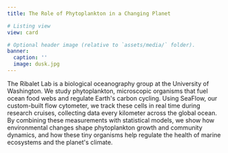 ```yaml
---
title: The Role of Phytoplankton in a Changing Planet

# Listing view
view: card

# Optional header image (relative to `assets/media/` folder).
banner:
  caption: ''
  image: dusk.jpg
---  
```

The Ribalet Lab is a biological oceanography group at the University of Washington. We study phytoplankton, microscopic organisms that fuel ocean food webs and regulate Earth's carbon cycling. Using SeaFlow, our custom-built flow cytometer, we track these cells in real time during research cruises, collecting data every kilometer across the global ocean. By combining these measurements with statistical models, we show how environmental changes shape phytoplankton growth and community dynamics, and how these tiny organisms help regulate the health of marine ecosystems and the planet's climate.

<br>